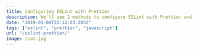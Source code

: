 ```yaml
---
title: Configuring ESLint with Prettier
description: We'll see 2 methods to configure ESLint with Prettier and write consistent and quality code.
date: "2019-01-04T22:12:03.284Z"
tags: ["eslint", "prettier", "javascript"]
url: "/eslint-prettier/"
image: /cat.jpg
---
```


